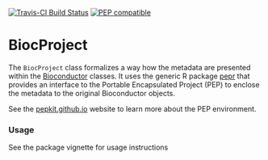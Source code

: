 [![Travis-CI Build Status](https://travis-ci.org/pepkit/BiocProject.svg?branch=master)](https://travis-ci.org/pepkit/BiocProject)
[![PEP compatible](http://pepkit.github.io/img/PEP-compatible-green.svg)](http://pepkit.github.io)


# BiocProject
The `BiocProject` class formalizes a way how the metadata are presented within the [Bioconductor](https://www.bioconductor.org/) classes. It uses the generic R package [pepr](http://code.databio.org/pepr/) that provides an interface to the Portable Encapsulated Project (PEP) to enclose the metadata to the original Bioconductor objects. 

See the [pepkit.github.io](https://pepkit.github.io/) website to learn more about the PEP environment.


### Usage
See the package vignette for usage instructions
